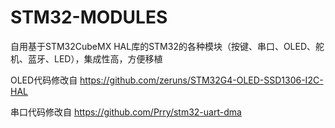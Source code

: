 # STM32-MODULES
自用基于STM32CubeMX HAL库的STM32的各种模块（按键、串口、OLED、舵机、蓝牙、LED），集成性高，方便移植

OLED代码修改自 https://github.com/zeruns/STM32G4-OLED-SSD1306-I2C-HAL

串口代码修改自 https://github.com/Prry/stm32-uart-dma
